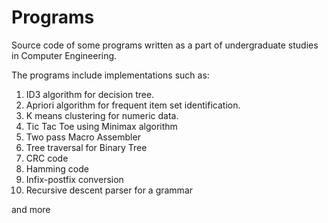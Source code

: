 # Programs

Source code of some programs written as a part of undergraduate studies in Computer Engineering.

The programs include implementations such as:

1. ID3 algorithm for decision tree.
2. Apriori algorithm for frequent item set identification.
3. K means clustering for numeric data.
4. Tic Tac Toe using Minimax algorithm
5. Two pass Macro Assembler
6. Tree traversal for Binary Tree
7. CRC code
8. Hamming code
9. Infix-postfix conversion
10. Recursive descent parser for a grammar

and more
